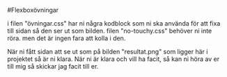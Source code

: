 #Flexboxövningar

i filen "övningar.css" har ni några kodblock som ni ska använda för att fixa till sidan så den ser ut som bilden.
filen "no-touchy.css" behöver ni inte röra. men det är ingen fara att kolla i den.

När ni fått sidan att se ut som på bilden "resultat.png" som ligger här i projektet så är ni klara. 
När ni är klara och vill ha facit, så kan ni höra av er till mig så skickar jag facit till er.